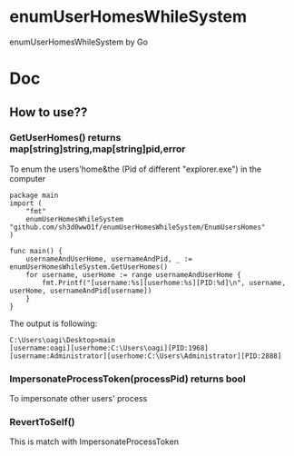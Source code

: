 # enumUserHomesWhileSystem
enumUserHomesWhileSystem by Go
# Doc
## How to use?? 
### GetUserHomes()   returns map[string]string,map[string]pid,error
To enum the users'home&the (Pid of different "explorer.exe")  in the computer
```
package main
import (
	"fmt"
	enumUserHomesWhileSystem "github.com/sh3d0ww01f/enumUserHomesWhileSystem/EnumUsersHomes"
)

func main() {
	usernameAndUserHome, usernameAndPid, _ := enumUserHomesWhileSystem.GetUserHomes()
	for username, userHome := range usernameAndUserHome {
		fmt.Printf("[username:%s][userhome:%s][PID:%d]\n", username, userHome, usernameAndPid[username])
	}
}

```

The output is following:
```
C:\Users\oagi\Desktop>main
[username:oagi][userhome:C:\Users\oagi][PID:1968]
[username:Administrator][userhome:C:\Users\Administrator][PID:2888]
```
### ImpersonateProcessToken(processPid) returns bool
To impersonate other users' process
### RevertToSelf() 
This is match with ImpersonateProcessToken
